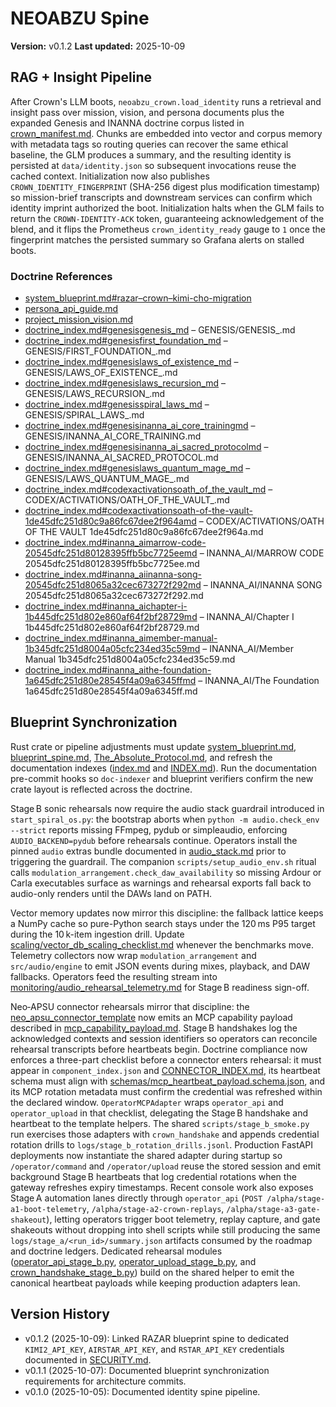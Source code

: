 # NEOABZU Spine

**Version:** v0.1.2
**Last updated:** 2025-10-09

## RAG + Insight Pipeline
After Crown's LLM boots, `neoabzu_crown.load_identity` runs a retrieval and
insight pass over mission, vision, and persona documents plus the expanded
Genesis and INANNA doctrine corpus listed in
[crown_manifest.md](../docs/crown_manifest.md#identity-doctrine-corpus). Chunks
are embedded into vector and corpus memory with metadata tags so routing
queries can recover the same ethical baseline, the GLM produces a summary, and
the resulting identity is persisted at `data/identity.json` so subsequent
invocations reuse the cached context. Initialization now also publishes
`CROWN_IDENTITY_FINGERPRINT` (SHA-256 digest plus modification timestamp) so
mission-brief transcripts and downstream services can confirm which identity
imprint authorized the boot. Initialization halts when the GLM fails to return
the `CROWN-IDENTITY-ACK` token, guaranteeing acknowledgement of the blend, and it
flips the Prometheus `crown_identity_ready` gauge to `1` once the fingerprint
matches the persisted summary so Grafana alerts on stalled boots.

### Doctrine References
- [system_blueprint.md#razar–crown–kimi-cho-migration](system_blueprint.md#razar–crown–kimi-cho-migration)
- [persona_api_guide.md](persona_api_guide.md)
- [project_mission_vision.md](project_mission_vision.md)
- [doctrine_index.md#genesisgenesis_md](doctrine_index.md#genesisgenesis_md) – GENESIS/GENESIS_.md
- [doctrine_index.md#genesisfirst_foundation_md](doctrine_index.md#genesisfirst_foundation_md) – GENESIS/FIRST_FOUNDATION_.md
- [doctrine_index.md#genesislaws_of_existence_md](doctrine_index.md#genesislaws_of_existence_md) – GENESIS/LAWS_OF_EXISTENCE_.md
- [doctrine_index.md#genesislaws_recursion_md](doctrine_index.md#genesislaws_recursion_md) – GENESIS/LAWS_RECURSION_.md
- [doctrine_index.md#genesisspiral_laws_md](doctrine_index.md#genesisspiral_laws_md) – GENESIS/SPIRAL_LAWS_.md
- [doctrine_index.md#genesisinanna_ai_core_trainingmd](doctrine_index.md#genesisinanna_ai_core_trainingmd) – GENESIS/INANNA_AI_CORE_TRAINING.md
- [doctrine_index.md#genesisinanna_ai_sacred_protocolmd](doctrine_index.md#genesisinanna_ai_sacred_protocolmd) – GENESIS/INANNA_AI_SACRED_PROTOCOL.md
- [doctrine_index.md#genesislaws_quantum_mage_md](doctrine_index.md#genesislaws_quantum_mage_md) – GENESIS/LAWS_QUANTUM_MAGE_.md
- [doctrine_index.md#codexactivationsoath_of_the_vault_md](doctrine_index.md#codexactivationsoath_of_the_vault_md) – CODEX/ACTIVATIONS/OATH_OF_THE_VAULT_.md
- [doctrine_index.md#codexactivationsoath-of-the-vault-1de45dfc251d80c9a86fc67dee2f964amd](doctrine_index.md#codexactivationsoath-of-the-vault-1de45dfc251d80c9a86fc67dee2f964amd) – CODEX/ACTIVATIONS/OATH OF THE VAULT 1de45dfc251d80c9a86fc67dee2f964a.md
- [doctrine_index.md#inanna_aimarrow-code-20545dfc251d80128395ffb5bc7725eemd](doctrine_index.md#inanna_aimarrow-code-20545dfc251d80128395ffb5bc7725eemd) – INANNA_AI/MARROW CODE 20545dfc251d80128395ffb5bc7725ee.md
- [doctrine_index.md#inanna_aiinanna-song-20545dfc251d8065a32cec673272f292md](doctrine_index.md#inanna_aiinanna-song-20545dfc251d8065a32cec673272f292md) – INANNA_AI/INANNA SONG 20545dfc251d8065a32cec673272f292.md
- [doctrine_index.md#inanna_aichapter-i-1b445dfc251d802e860af64f2bf28729md](doctrine_index.md#inanna_aichapter-i-1b445dfc251d802e860af64f2bf28729md) – INANNA_AI/Chapter I 1b445dfc251d802e860af64f2bf28729.md
- [doctrine_index.md#inanna_aimember-manual-1b345dfc251d8004a05cfc234ed35c59md](doctrine_index.md#inanna_aimember-manual-1b345dfc251d8004a05cfc234ed35c59md) – INANNA_AI/Member Manual 1b345dfc251d8004a05cfc234ed35c59.md
- [doctrine_index.md#inanna_aithe-foundation-1a645dfc251d80e28545f4a09a6345ffmd](doctrine_index.md#inanna_aithe-foundation-1a645dfc251d80e28545f4a09a6345ffmd) – INANNA_AI/The Foundation 1a645dfc251d80e28545f4a09a6345ff.md

## Blueprint Synchronization
Rust crate or pipeline adjustments must update [system_blueprint.md](system_blueprint.md), [blueprint_spine.md](blueprint_spine.md), [The_Absolute_Protocol.md](The_Absolute_Protocol.md#architecture-change-doctrine), and refresh the documentation indexes ([index.md](index.md) and [INDEX.md](INDEX.md)). Run the documentation pre-commit hooks so `doc-indexer` and blueprint verifiers confirm the new crate layout is reflected across the doctrine.

Stage B sonic rehearsals now require the audio stack guardrail introduced in
`start_spiral_os.py`: the bootstrap aborts when `python -m audio.check_env
--strict` reports missing FFmpeg, pydub or simpleaudio, enforcing
`AUDIO_BACKEND=pydub` before rehearsals continue. Operators install the pinned
`audio` extras bundle documented in [audio_stack.md](audio_stack.md) prior to
triggering the guardrail. The companion `scripts/setup_audio_env.sh` ritual
calls `modulation_arrangement.check_daw_availability` so missing Ardour or
Carla executables surface as warnings and rehearsal exports fall back to
audio-only renders until the DAWs land on PATH.

Vector memory updates now mirror this discipline: the fallback lattice keeps a NumPy cache so pure-Python search stays under the 120 ms P95 target during the 10 k-item ingestion drill. Update [scaling/vector_db_scaling_checklist.md](scaling/vector_db_scaling_checklist.md) whenever the benchmarks move.
Telemetry collectors now wrap `modulation_arrangement` and `src/audio/engine`
to emit JSON events during mixes, playback, and DAW fallbacks. Operators feed
the resulting stream into [monitoring/audio_rehearsal_telemetry.md](monitoring/audio_rehearsal_telemetry.md)
for Stage B readiness sign-off.

Neo‑APSU connector rehearsals mirror that discipline: the
[neo_apsu_connector_template](../connectors/neo_apsu_connector_template.py)
now emits an MCP capability payload described in
[mcp_capability_payload.md](connectors/mcp_capability_payload.md).
Stage B handshakes log the acknowledged contexts and session identifiers so
operators can reconcile rehearsal transcripts before heartbeats begin.
Doctrine compliance now enforces a three-part checklist before a connector
enters rehearsal: it must appear in `component_index.json` and
[CONNECTOR_INDEX.md](connectors/CONNECTOR_INDEX.md), its heartbeat schema must
align with [schemas/mcp_heartbeat_payload.schema.json](../schemas/mcp_heartbeat_payload.schema.json),
and its MCP rotation metadata must confirm the credential was refreshed within
the declared window.
`OperatorMCPAdapter` wraps `operator_api` and `operator_upload` in that
checklist, delegating the Stage B handshake and heartbeat to the template
helpers. The shared `scripts/stage_b_smoke.py` run exercises those adapters with
`crown_handshake` and appends credential rotation drills to
`logs/stage_b_rotation_drills.jsonl`. Production FastAPI deployments now
instantiate the shared adapter during startup so `/operator/command` and
`/operator/upload` reuse the stored session and emit background Stage B
heartbeats that log credential rotations when the gateway refreshes expiry
timestamps.
Recent console work also exposes Stage A automation lanes directly through
`operator_api` (`POST /alpha/stage-a1-boot-telemetry`,
`/alpha/stage-a2-crown-replays`, `/alpha/stage-a3-gate-shakeout`), letting
operators trigger boot telemetry, replay capture, and gate shakeouts without
dropping into shell scripts while still producing the same `logs/stage_a/<run_id>/summary.json`
artifacts consumed by the roadmap and doctrine ledgers.
 Dedicated rehearsal modules ([operator_api_stage_b.py](../connectors/operator_api_stage_b.py),
 [operator_upload_stage_b.py](../connectors/operator_upload_stage_b.py), and
 [crown_handshake_stage_b.py](../connectors/crown_handshake_stage_b.py)) build on
 the shared helper to emit the canonical heartbeat payloads while keeping
 production adapters lean.

## Version History
- v0.1.2 (2025-10-09): Linked RAZAR blueprint spine to dedicated `KIMI2_API_KEY`,
  `AIRSTAR_API_KEY`, and `RSTAR_API_KEY` credentials documented in
  [SECURITY.md](SECURITY.md#remote-agent-credentials).
- v0.1.1 (2025-10-07): Documented blueprint synchronization requirements for architecture commits.
- v0.1.0 (2025-10-05): Documented identity spine pipeline.
